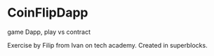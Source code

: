# CoinFlipDapp
game Dapp, play vs contract

Exercise by Filip from Ivan on tech academy. 
Created in superblocks.
